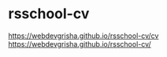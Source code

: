 # rsschool-cv
https://webdevgrisha.github.io/rsschool-cv/cv
https://webdevgrisha.github.io/rsschool-cv/
